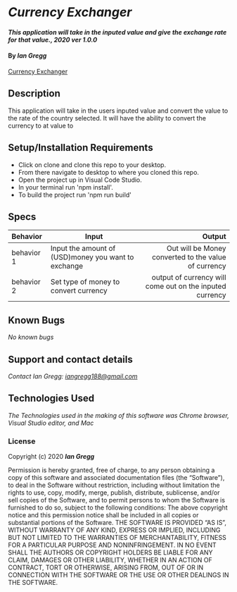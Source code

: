 # _Currency Exchanger_

#### _This application will take in the inputed value and give the exchange rate for that value., 2020 ver 1.0.0_

#### By _Ian Gregg_
[Currency Exchanger](https://github.com/oldgregg89/Currency-Exchanger)

## Description

This application will take in the users inputed value and convert the value to the rate of the country selected. It will have the ability to convert the currency to at value to  

## Setup/Installation Requirements

* Click on clone and clone this repo to your desktop.
* From there navigate to desktop to where you cloned this repo.
* Open the project up in Visual Code Studio.
* In your terminal run 'npm install'.
* To build the project run 'npm run build'

## Specs

| Behavior    | Input | Output |
| :---------- | ----- | -----: |
| behavior 1 | Input the amount of (USD)money you want to exchange | Out will be Money converted to the value of currency  |
| behavior 2 | Set type of money to convert currency | output of currency will come out on the inputed currency |

## Known Bugs

_No known bugs_

## Support and contact details

_Contact Ian Gregg: <iangregg188@gmail.com>_

## Technologies Used

_The Technologies used in the making of this software was Chrome browser, Visual Studio editor, and Mac_

### License

Copyright (c) 2020 **_Ian Gregg_**

Permission is hereby granted, free of charge, to any person obtaining a copy of this software and associated documentation files (the “Software”), to deal in the Software without restriction, including without limitation the rights to use, copy, modify, merge, publish, distribute, sublicense, and/or sell copies of the Software, and to permit persons to whom the Software is furnished to do so, subject to the following conditions:
The above copyright notice and this permission notice shall be included in all copies or substantial portions of the Software.
THE SOFTWARE IS PROVIDED “AS IS”, WITHOUT WARRANTY OF ANY KIND, EXPRESS OR IMPLIED, INCLUDING BUT NOT LIMITED TO THE WARRANTIES OF MERCHANTABILITY, FITNESS FOR A PARTICULAR PURPOSE AND NONINFRINGEMENT. IN NO EVENT SHALL THE AUTHORS OR COPYRIGHT HOLDERS BE LIABLE FOR ANY CLAIM, DAMAGES OR OTHER LIABILITY, WHETHER IN AN ACTION OF CONTRACT, TORT OR OTHERWISE, ARISING FROM, OUT OF OR IN CONNECTION WITH THE SOFTWARE OR THE USE OR OTHER DEALINGS IN THE SOFTWARE.

